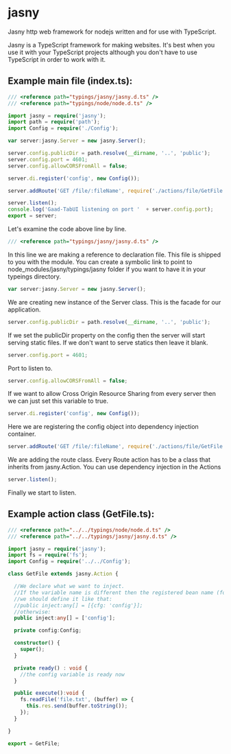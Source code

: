 jasny
=====

Jasny http web framework for nodejs written and for use with TypeScript.

Jasny is a TypeScript framework for making websites. It's best when you use it with your TypeScript projects although you don't have to use TypeScript in order to work with it.


## Example main file (index.ts):

```ts
/// <reference path="typings/jasny/jasny.d.ts" />
/// <reference path="typings/node/node.d.ts" />

import jasny = require('jasny');
import path = require('path');
import Config = require('./Config');

var server:jasny.Server = new jasny.Server();

server.config.publicDir = path.resolve(__dirname, '..', 'public');
server.config.port = 4601;
server.config.allowCORSFromAll = false;

server.di.register('config', new Config());

server.addRoute('GET /file/:fileName', require('./actions/file/GetFile'));

server.listen();
console.log('Gaad-TabUI listening on port '  + server.config.port);
export = server;

```

Let's examine the code above line by line.

```ts
/// <reference path="typings/jasny/jasny.d.ts" />
```
In this line we are making a reference to declaration file. This file is shipped to you with the module. You can create a symbolic link to point to node_modules/jasny/typings/jasny folder if you want to have it in your typeings directory.

```ts
var server:jasny.Server = new jasny.Server();
```

We are creating new instance of the Server class. This is the facade for our application.

```ts
server.config.publicDir = path.resolve(__dirname, '..', 'public');
```
If we set the publicDir property on the config then the server will start serving static files. If we don't want to serve statics then leave it blank.

```ts
server.config.port = 4601;
```
Port to listen to.

```ts
server.config.allowCORSFromAll = false;
```
If we want to allow Cross Origin Resource Sharing from every server then we can just set this variable to true.

```ts
server.di.register('config', new Config());
```
Here we are registering the config object into dependency injection container.

```ts
server.addRoute('GET /file/:fileName', require('./actions/file/GetFile'));
```
We are adding the route class. Every Route action has to be a class that inherits from jasny.Action.
You can use dependency injection in the Actions

```ts
server.listen();
```
Finally we start to listen.

## Example action class (GetFile.ts):

```ts
/// <reference path="../../typings/node/node.d.ts" />
/// <reference path="../../typings/jasny/jasny.d.ts" />

import jasny = require('jasny');
import fs = require('fs');
import Config = require('../../Config');

class GetFile extends jasny.Action {

  //We declare what we want to inject.
  //If the variable name is different then the registered bean name (for example: 'cfg') then
  //we should define it like that:
  //public inject:any[] = [{cfg: 'config'}];
  //otherwise:
  public inject:any[] = ['config'];

  private config:Config;

  constructor() {
    super();
  }

  private ready() : void {
    //the config variable is ready now
  }

  public execute():void {
    fs.readFile('file.txt', (buffer) => {
      this.res.send(buffer.toString());
    });
  }

}

export = GetFile;
```
